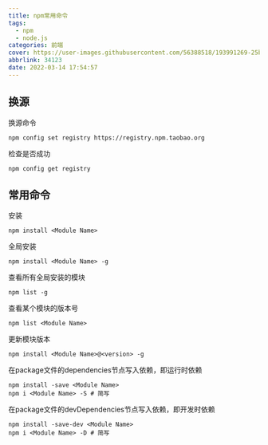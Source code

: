```yaml
---
title: npm常用命令
tags:
  - npm
  - node.js
categories: 前端
cover: https://user-images.githubusercontent.com/56388518/193991269-25bd57bf-12fb-41b1-bbde-1c6b56d3983d.png
abbrlink: 34123
date: 2022-03-14 17:54:57
---
```


## 换源

换源命令

```shell
npm config set registry https://registry.npm.taobao.org
```

检查是否成功

```shell
npm config get registry
```

## 常用命令

安装

```shell
npm install <Module Name>
```

全局安装

```shell
npm install <Module Name> -g
```

查看所有全局安装的模块

```shell
npm list -g
```

查看某个模块的版本号

```shell
npm list <Module Name>
```

更新模块版本

```shell
npm install <Module Name>@<version> -g
```

在package文件的dependencies节点写入依赖，即运行时依赖

```shell
npm install -save <Module Name>
npm i <Module Name> -S # 简写
```

在package文件的devDependencies节点写入依赖，即开发时依赖

```shell
npm install -save-dev <Module Name>
npm i <Module Name> -D # 简写
```

